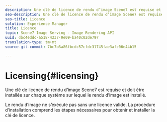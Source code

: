 ```yaml
---
description: Une clé de licence de rendu d’image Scene7 est requise et doit être installée sur chaque système sur lequel le rendu d’image est installé.
seo-description: Une clé de licence de rendu d’image Scene7 est requise et doit être installée sur chaque système sur lequel le rendu d’image est installé.
seo-title: Licence
solution: Experience Manager
title: Licence
topic: Scene7 Image Serving - Image Rendering API
uuid: dbc4eddc-a518-4337-9e09-ba40c02de797
translation-type: tm+mt
source-git-commit: 7bc7b3a86fbcdc57cfdc31745fae3afc06e44b15

---
```



# Licensing{#licensing}

Une clé de licence de rendu d’image Scene7 est requise et doit être installée sur chaque système sur lequel le rendu d’image est installé.

Le rendu d’image ne s’exécute pas sans une licence valide. La procédure d’installation comprend les étapes nécessaires pour obtenir et installer la clé de licence.
